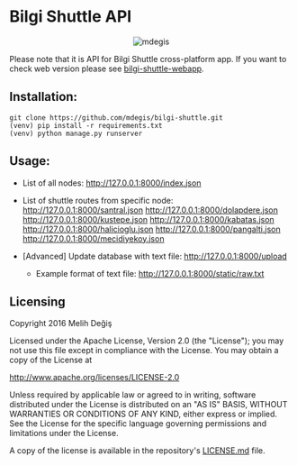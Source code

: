 # Bilgi Shuttle API

<p align="center">
  <img src="http://autodevbot.com/assets/images/animated_gifs/Taff-shirt-3-29.gif" alt="mdegis"/>
</p>

Please note that it is API for Bilgi Shuttle cross-platform app. If you want to check web version please see [bilgi-shuttle-webapp](https://github.com/zebrasinpyjamas/bilgi-shuttle-webapp).

## Installation:

```
git clone https://github.com/mdegis/bilgi-shuttle.git
(venv) pip install -r requirements.txt
(venv) python manage.py runserver
```

## Usage:

- List of all nodes:
http://127.0.0.1:8000/index.json

- List of shuttle routes from specific node:
http://127.0.0.1:8000/santral.json
http://127.0.0.1:8000/dolapdere.json
http://127.0.0.1:8000/kustepe.json
http://127.0.0.1:8000/kabatas.json
http://127.0.0.1:8000/halicioglu.json
http://127.0.0.1:8000/pangalti.json
http://127.0.0.1:8000/mecidiyekoy.json

- [Advanced] Update database with text file:
http://127.0.0.1:8000/upload

    * Example format of text file:
    http://127.0.0.1:8000/static/raw.txt

## Licensing
Copyright 2016 Melih Değiş

Licensed under the Apache License, Version 2.0 (the "License");
you may not use this file except in compliance with the License.
You may obtain a copy of the License at

   http://www.apache.org/licenses/LICENSE-2.0

Unless required by applicable law or agreed to in writing, software
distributed under the License is distributed on an "AS IS" BASIS,
WITHOUT WARRANTIES OR CONDITIONS OF ANY KIND, either express or implied.
See the License for the specific language governing permissions and
limitations under the License.

A copy of the license is available in the repository's [LICENSE.md](https://github.com/mdegis/bilgi-shuttle/LICENSE.md) file.
